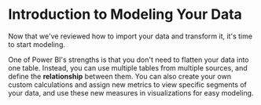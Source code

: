 <properties
   pageTitle="Introduction to Modeling Your Data"
   description="Get ready to connect many different data sources"
   services="powerbi"
   documentationCenter=""
   authors="davidiseminger"
   manager="mblythe"
   editor=""
   tags=""
   featuredVideoId="VM1K15aEnm4"
   featuredVideoThumb=""
   courseDuration="3m"/>

<tags
   ms.service="powerbi"
   ms.devlang="NA"
   ms.topic="article"
   ms.tgt_pltfrm="NA"
   ms.workload="powerbi"
   ms.date="02/29/2016"
   ms.author="v-jescoo"/>

# Introduction to Modeling Your Data

Now that we've reviewed how to import your data and transform it, it's time to start modeling.

One of Power BI's strengths is that you don't need to flatten your data into one table. Instead, you can use multiple tables from multiple sources, and define the **relationship** between them. You can also create your own custom calculations and assign new metrics to view specific segments of your data, and use these new measures in visualizations for easy modeling.
